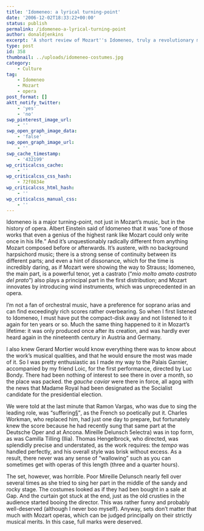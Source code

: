 ```yaml
---
title: 'Idomeneo: a lyrical turning-point'
date: '2006-12-02T18:33:22+00:00'
status: publish
permalink: /idomeneo-a-lyrical-turning-point
author: donaldjenkins
excerpt: 'A short review of Mozart''s Idomeneo, truly a revolutionary musical piece at the time it was composed, directed by Luc Bondy at the Palais Garnier in Paris.'
type: post
id: 358
thumbnail: ../uploads/idomeneo-costumes.jpg
category:
    - Culture
tag:
    - Idomeneo
    - Mozart
    - opera
post_format: []
aktt_notify_twitter:
    - 'yes'
    - 'no'
swp_pinterest_image_url:
    - ''
swp_open_graph_image_data:
    - 'false'
swp_open_graph_image_url:
    - ''
swp_cache_timestamp:
    - '432199'
wp_criticalcss_cache:
    - ''
wp_criticalcss_css_hash:
    - 72f0834e
wp_criticalcss_html_hash:
    - ''
wp_criticalcss_manual_css:
    - ''
---
```

Idomeneo is a major turning-point, not just in Mozart’s music, but in the history of opera. Albert Einstein said of Idomeneo that it was <q>one of those works that even a genius of the highest rank like Mozart could only write once in his life.</q> And it’s unquestionably radically different from anything Mozart composed before or afterwards. It’s austere, with no background harpsichord music; there is a strong sense of continuity between its different parts; and even a hint of dissonance, which for the time is incredibly daring, as if Mozart were showing the way to Strauss; Idomeneo, the main part, is a powerful tenor, yet a castrato (<q>*mio molto amato castrato del prato*</q>) also plays a principal part in the first distribution; and Mozart innovates by introducing wind instruments, which was unprecedented in an opera.

I’m not a fan of orchestral music, have a preference for soprano arias and can find exceedingly rich scores rather overbearing. So when I first listened to Idomeneo, I must have put the compact-disk away and not listened to it again for ten years or so. Much the same thing happened to it in Mozart’s lifetime: it was only produced once after its creation, and was hardly ever heard again in the nineteenth century in Austria and Germany.

I also knew Gerard Mortier would know everything there was to know about the work’s musical qualities, and that he would ensure the most was made of it. So I was pretty enthusiastic as I made my way to the Palais Garnier, accompanied by my friend Loic, for the first performance, directed by Luc Bondy. There had been nothing of interest to see there in over a month, so the place was packed. the *gauche caviar* were there in force, all agog with the news that Madame Royal had been designated as the Socialist candidate for the presidential election.

We were told at the last minute that Ramon Vargas, who was due to sing the leading role, was <q>suffering[§](#bfn-footnotes-140)</q>, as the French so poetically put it. Charles Workman, who replaced him, had just one day to prepare, but fortunately knew the score because he had recently sung that same part at the Deutsche Oper and at Ancona. Mireille Delunsch 5electra) was in top form, as was Camilla Tilling (Ilia). Thomas Hengelbrock, who directed, was splendidly precise and understated, as the work requires: the *tempo* was handled perfectly, and his overall style was brisk without excess. As a result, there never was any sense of <q>wallowing</q> such as you can sometimes get with operas of this length (three and a quarter hours).

The set, however, was horrible. Poor Mireille Delunsch nearly fell over several times as she tried to sing her part in the middle of the sandy and rocky stage. The costumes looked as if they had ben bought in a sale at Gap. And the curtain got stuck at the end, just as the old crusties in the audience started booing the director. This was rather funny and probably well-deserved (although I never boo myself). Anyway, sets don’t matter that much with Mozart operas, which can be judged principally on their strictly musical merits. In this case, full marks were deserved.

<div class="bfn-footnotes" data-container="" data-post-id="140" id="bfn-footnotes-140" style="display: none;">### References


</div>